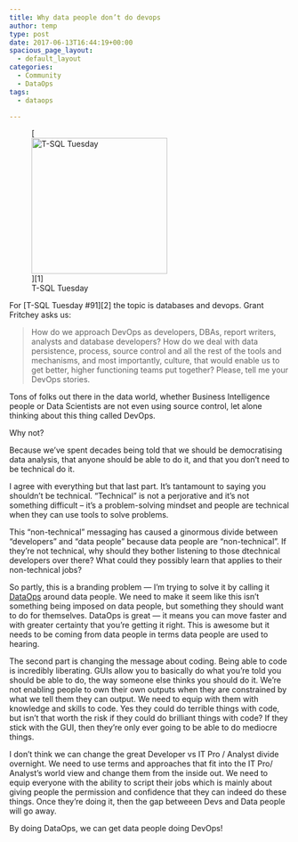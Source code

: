 ```yaml
---
title: Why data people don’t do devops
author: temp
type: post
date: 2017-06-13T16:44:19+00:00
spacious_page_layout:
  - default_layout
categories:
  - Community
  - DataOps
tags:
  - dataops

---
```

<figure style="width: 244px" class="wp-caption alignleft">[<img src="http://www.scarydba.com/wp-content/uploads/2017/05/tt_300_thumb_710BE775.jpg" width="244" height="244" alt="T-SQL Tuesday" class="size-full" />][1]<figcaption class="wp-caption-text">T-SQL Tuesday</figcaption></figure>For [T-SQL Tuesday #91][2] the topic is databases and devops. Grant Fritchey asks us:

> How do we approach DevOps as developers, DBAs, report writers, analysts and database developers? How do we deal with data persistence, process, source control and all the rest of the tools and mechanisms, and most importantly, culture, that would enable us to get better, higher functioning teams put together? Please, tell me your DevOps stories. 

Tons of folks out there in the data world, whether Business Intelligence people or Data Scientists are not even using source control, let alone thinking about this thing called DevOps.

Why not?

Because we&#8217;ve spent decades being told that we should be democratising data analysis, that anyone should be able to do it, and that you don&#8217;t need to be technical do it.

I agree with everything but that last part. It&#8217;s tantamount to saying you shouldn&#8217;t be technical. &#8220;Technical&#8221; is not a perjorative and it&#8217;s not something difficult &#8211; it&#8217;s a problem-solving mindset and people are technical when they can use tools to solve problems.

This &#8220;non-technical&#8221; messaging has caused a ginormous divide between &#8220;developers&#8221; and &#8220;data people&#8221; because data people are &#8220;non-technical&#8221;. If they&#8217;re not technical, why should they bother listening to those dtechnical developers over there? What could they possibly learn that applies to their non-technical jobs?

So partly, this is a branding problem &#8212; I&#8217;m trying to solve it by calling it [DataOps][3] around data people. We need to make it seem like this isn&#8217;t something being imposed on data people, but something they should want to do for themselves. DataOps is great &#8212; it means you can move faster and with greater certainty that you&#8217;re getting it right. This is awesome but it needs to be coming from data people in terms data people are used to hearing.

The second part is changing the message about coding. Being able to code is incredibly liberating. GUIs allow you to basically do what you&#8217;re told you should be able to do, the way someone else thinks you should do it. We&#8217;re not enabling people to own their own outputs when they are constrained by what we tell them they can output. We need to equip with them with knowledge and skills to code. Yes they could do terrible things with code, but isn&#8217;t that worth the risk if they could do brilliant things with code? If they stick with the GUI, then they&#8217;re only ever going to be able to do mediocre things.

I don&#8217;t think we can change the great Developer vs IT Pro / Analyst divide overnight. We need to use terms and approaches that fit into the IT Pro/ Analyst&#8217;s world view and change them from the inside out. We need to equip everyone with the ability to script their jobs which is mainly about giving people the permission and confidence that they can indeed do these things. Once they&#8217;re doing it, then the gap betweeen Devs and Data people will go away.

By doing DataOps, we can get data people doing DevOps!

 [1]: http://tsqltuesday.com/
 [2]: http://www.scarydba.com/2017/06/06/t-sql-tuesday-091-databases-devops/
 [3]: https://itsalocke.com/dataops-its-a-thing-honest/